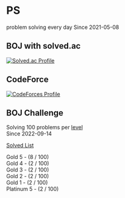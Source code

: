 # PS

problem solving every day Since 2021-05-08

## BOJ with solved.ac

[![Solved.ac Profile](http://mazassumnida.wtf/api/v2/generate_badge?boj=kadrick)](https://solved.ac/kadrick)

## CodeForce

[![CodeForces Profile](https://cf.leed.at?id=Kadrick)](https://codeforces.com/profile/Kadrick)

## BOJ Challenge

Solving 100 problems per [level](https://solved.ac/problems/level)  
Since 2022-09-14

[Solved List](./BOJ/doc/solvedProblem.md)

Gold 5 - (8 / 100)  
Gold 4 - (2 / 100)  
Gold 3 - (2 / 100)  
Gold 2 - (2 / 100)  
Gold 1 - (2 / 100)  
Platinum 5 - (2 / 100)  
